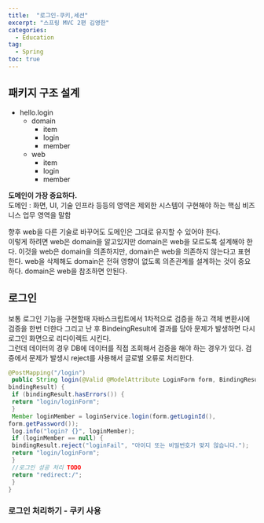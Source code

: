 ```yaml
---
title:  "로그인-쿠키,세션"
excerpt: "스프링 MVC 2편 김영한"
categories:
  - Education
tag:
  - Spring
toc: true
---
```


## 패키지 구조 설계

- hello.login
  * domain
    * item
    * login
    * member
  * web
    * item
    * login
    * member

**도메인이 가장 중요하다.**  
도메인 : 화면, UI, 기술 인프라 등등의 영역은 제외한 시스템이 구현해야 하는 핵심 비즈니스 업무 영역을 말함

향후 web을 다른 기술로 바꾸어도 도메인은 그대로 유지할 수 있어야 한다.  
이렇게 하려면 web은 domain을 알고있지만 domain은 web을 모르도록 설계해야 한다. 이것을 web은 domain을 의존하지만, domain은 web을 의존하지 않는다고 표현한다.
web을 삭제해도 domain은 전혀 영향이 없도록 의존관계를 설계하는 것이 중요하다. domain은 web을 참조하면 안된다.



## 로그인
보통 로그인 기능을 구현할때 자바스크립트에서 1차적으로 검증을 하고 객체 변환시에 검증을 한번 더한다 그리고 난 후 BindeingResult에 결과를 담아 문제가 발생하면 다시 로그인 화면으로 
리다이렉트 시킨다.  
그런데 데이터의 경우 DB에 데이터를 직접 조회해서 검증을 해야 하는 경우가 있다. 검증에서 문제가 발생시 reject를 사용해서 글로벌 오류로 처리한다.

```java
@PostMapping("/login")
 public String login(@Valid @ModelAttribute LoginForm form, BindingResult 
bindingResult) {
 if (bindingResult.hasErrors()) {
 return "login/loginForm";
 }
 Member loginMember = loginService.login(form.getLoginId(),
form.getPassword());
 log.info("login? {}", loginMember);
 if (loginMember == null) {
 bindingResult.reject("loginFail", "아이디 또는 비밀번호가 맞지 않습니다.");
 return "login/loginForm";
 }
 //로그인 성공 처리 TODO
 return "redirect:/";
 }
}
```
### 로그인 처리하기 - 쿠키 사용
